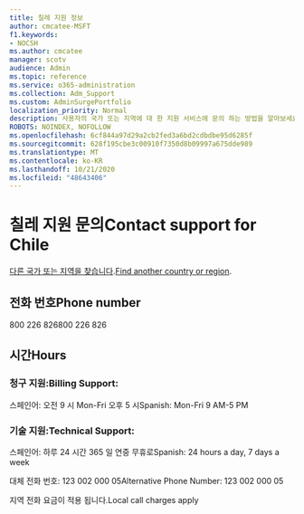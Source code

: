 ```yaml
---
title: 칠레 지원 정보
author: cmcatee-MSFT
f1.keywords:
- NOCSH
ms.author: cmcatee
manager: scotv
audience: Admin
ms.topic: reference
ms.service: o365-administration
ms.collection: Adm_Support
ms.custom: AdminSurgePortfolio
localization_priority: Normal
description: 사용자의 국가 또는 지역에 대 한 지원 서비스에 문의 하는 방법을 알아보세요.
ROBOTS: NOINDEX, NOFOLLOW
ms.openlocfilehash: 6cf844a97d29a2cb2fed3a6bd2cdbdbe95d6285f
ms.sourcegitcommit: 628f195cbe3c00910f7350d8b09997a675dde989
ms.translationtype: MT
ms.contentlocale: ko-KR
ms.lasthandoff: 10/21/2020
ms.locfileid: "48643406"
---
```

# <a name="contact-support-for-chile"></a><span data-ttu-id="3b1e7-103">칠레 지원 문의</span><span class="sxs-lookup"><span data-stu-id="3b1e7-103">Contact support for Chile</span></span>

<span data-ttu-id="3b1e7-104">[다른 국가 또는 지역을 찾습니다](../contact-support-for-business-products.md).</span><span class="sxs-lookup"><span data-stu-id="3b1e7-104">[Find another country or region](../contact-support-for-business-products.md).</span></span>

## <a name="phone-number"></a><span data-ttu-id="3b1e7-105">전화 번호</span><span class="sxs-lookup"><span data-stu-id="3b1e7-105">Phone number</span></span>
<span data-ttu-id="3b1e7-106">800 226 826</span><span class="sxs-lookup"><span data-stu-id="3b1e7-106">800 226 826</span></span>

## <a name="hours"></a><span data-ttu-id="3b1e7-107">시간</span><span class="sxs-lookup"><span data-stu-id="3b1e7-107">Hours</span></span>
### <a name="billing-support"></a><span data-ttu-id="3b1e7-108">청구 지원:</span><span class="sxs-lookup"><span data-stu-id="3b1e7-108">Billing Support:</span></span>

<span data-ttu-id="3b1e7-109">스페인어: 오전 9 시 Mon-Fri 오후 5 시</span><span class="sxs-lookup"><span data-stu-id="3b1e7-109">Spanish: Mon-Fri 9 AM-5 PM</span></span>

### <a name="technical-support"></a><span data-ttu-id="3b1e7-110">기술 지원:</span><span class="sxs-lookup"><span data-stu-id="3b1e7-110">Technical Support:</span></span>

<span data-ttu-id="3b1e7-111">스페인어: 하루 24 시간 365 일 연중 무휴로</span><span class="sxs-lookup"><span data-stu-id="3b1e7-111">Spanish: 24 hours a day, 7 days a week</span></span>

<span data-ttu-id="3b1e7-112">대체 전화 번호: 123 002 000 05</span><span class="sxs-lookup"><span data-stu-id="3b1e7-112">Alternative Phone Number: 123 002 000 05</span></span>

<span data-ttu-id="3b1e7-113">지역 전화 요금이 적용 됩니다.</span><span class="sxs-lookup"><span data-stu-id="3b1e7-113">Local call charges apply</span></span>

